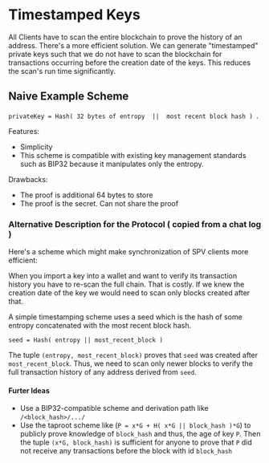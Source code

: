 # Timestamped Keys 

All Clients have to scan the entire blockchain to prove the history of an address. There's a more efficient solution.
We can generate "timestamped" private keys such that we do not have to scan the blockchain for transactions occurring before the creation date of the keys.
This reduces the scan's run time significantly.

## Naive Example Scheme
`privateKey = Hash( 32 bytes of entropy  ||  most recent block hash ) `.

Features:
- Simplicity 
- This scheme is compatible with existing key management standards such as BIP32 because it manipulates only the entropy.

Drawbacks: 
- The proof is additional 64 bytes to store 
- The proof is the secret. Can not share the proof

### Alternative Description for the Protocol ( copied from a chat log )

Here's a scheme which might make synchronization of SPV clients more efficient:

When you import a key into a wallet and want to verify its transaction history you have to re-scan the full chain. That is costly. If we knew the creation date of the key we would need to scan only blocks created after that.

A simple timestamping scheme uses a seed which is the hash of some entropy concatenated with the most recent block hash.

`seed = Hash( entropy || most_recent_block )`

The tuple `(entropy, most_recent_block)` proves that `seed` was created after `most_recent_block`. 
Thus, we need to scan only newer blocks to verify the full transaction history of any address derived from `seed`.


#### Furter Ideas
- Use a BIP32-compatible scheme and derivation path like `/<block_hash>/.../`
- Use the taproot scheme like (`P = x*G + H( x*G || block_hash )*G`) to publicly prove knowledge of `block_hash` and thus, the age of key `P`. Then the tuple `(x*G, block_hash)` is sufficient for anyone to prove that `P` did not receive any transactions before the block with id `block_hash` 
